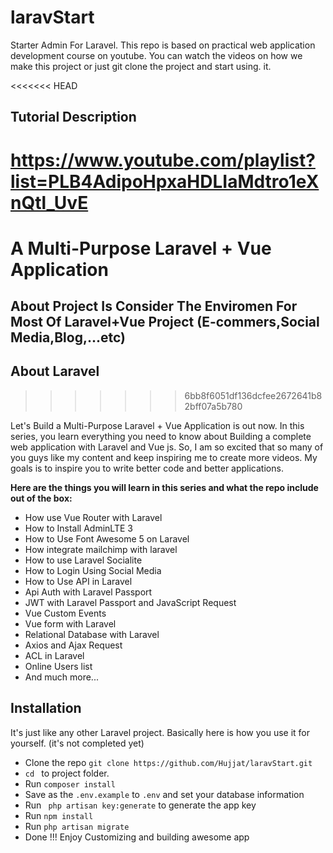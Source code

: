 # laravStart
Starter Admin For Laravel. This repo is based on practical web application development course on youtube. You can watch the videos on how we make this project or just git clone the project and start using. it. 

<<<<<<< HEAD
## Tutorial Description 
https://www.youtube.com/playlist?list=PLB4AdipoHpxaHDLIaMdtro1eXnQtl_UvE
=======
# A Multi-Purpose Laravel + Vue Application

## About Project Is Consider The Enviromen For Most Of Laravel+Vue Project (E-commers,Social Media,Blog,...etc)

## About Laravel
>>>>>>> 6bb8f6051df136dcfee2672641b82bff07a5b780

Let's Build a Multi-Purpose Laravel + Vue Application is out now. In this series, you learn everything you need to know about Building a complete web application with Laravel and Vue js. So, I am so excited that so many of you guys like my content and keep inspiring me to create more videos. My goals is to inspire you to write better code and better applications. 


<b> Here are the things you will learn in this series and what the repo include out of the box: </b>

* How use Vue Router with Laravel
* How to Install AdminLTE 3
* How to Use Font Awesome 5 on Laravel
* How integrate mailchimp with laravel
* How to use Laravel Socialite
* How to Login Using Social Media
* How to Use API in Laravel
* Api Auth with Laravel Passport
* JWT with Laravel Passport and JavaScript Request
* Vue Custom Events
* Vue form with Laravel
* Relational Database with Laravel
* Axios and Ajax Request
* ACL in Laravel
* Online Users list
* And much more...

## Installation

It's just like any other Laravel project. Basically here is how you use it for yourself. (it's not completed yet) 

* Clone the repo ` git clone https://github.com/Hujjat/laravStart.git `
* `cd ` to project folder. 
* Run ` composer install `
* Save as the `.env.example` to `.env` and set your database information 
* Run ` php artisan key:generate` to generate the app key
* Run ` npm install ` 
* Run ` php artisan migrate ` 
* Done !!! Enjoy Customizing and building awesome app 



